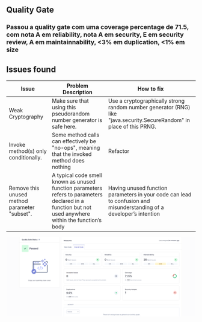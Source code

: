 ## Quality Gate

### Passou a quality gate com uma coverage percentage de 71.5, com nota A em reliability, nota A em security, E em security review, A em maintainnability, <3% em duplication, <1% em size 

## Issues found

 |        Issue      |    Problem Description  | How to fix    |
 | ----------------- | ----------------------- | ------------- |
 | Weak Cryptography | Make sure that using this pseudorandom number generator is safe here. | Use a cryptographically strong random number generator (RNG) like "java.security.SecureRandom" in place of this PRNG. 
 | Invoke method(s) only conditionally. | Some method calls can effectively be "no-ops", meaning that the invoked method does nothing | Refactor
 |Remove this unused method parameter "subset". | A typical code smell known as unused function parameters refers to parameters declared in a function but not used anywhere within the function’s body | Having unused function parameters in your code can lead to confusion and misunderstanding of a developer’s intention
 



![analysis.png](analysis.png)